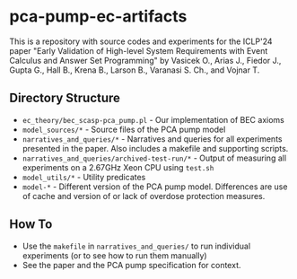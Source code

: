 # pca-pump-ec-artifacts

This is a repository with source codes and experiments for the ICLP'24 paper "Early Validation of High-level System Requirements
with Event Calculus and Answer Set Programming" by Vasicek O., Arias J., Fiedor J., Gupta G., Hall B., Krena B., Larson B.,
Varanasi S. Ch., and Vojnar T.

## Directory Structure
- `ec_theory/bec_scasp-pca_pump.pl`            - Our implementation of BEC axioms
- `model_sources/*`                            - Source files of the PCA pump model
- `narratives_and_queries/*`                   - Narratives and queries for all experiments presented in the paper.
                                                 Also includes a makefile and supporting scripts.
- `narratives_and_queries/archived-test-run/*` - Output of measuring all experiments on a 2.67GHz Xeon CPU using `test.sh`
- `model_utils/*`                              - Utility predicates
- `model-*`                                    - Different version of the PCA pump model. Differences are use of cache
                                                 and version of or lack of overdose protection measures.

## How To
- Use the `makefile` in `narratives_and_queries/` to run individual experiments (or to see how to run them manually)
- See the paper and the PCA pump specification for context.
